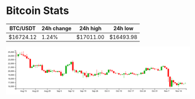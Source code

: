 # Bitcoin Stats

BTC/USDT|24h change|24h high|24h low|
|---|---|---|---|
|$16724.12|1.24%|$17011.00|$16493.98|

<img src="./chart.svg">
